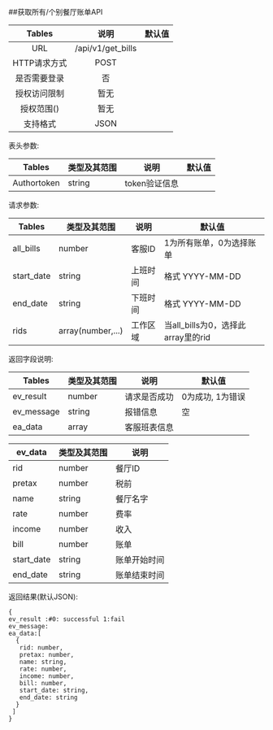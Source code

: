 ##获取所有/个别餐厅账单API


|  Tables  |        说明         | 默认值  |
| :------: | :---------------: | :--: |
|   URL    | /api/v1/get_bills |      |
| HTTP请求方式 |       POST        |      |
|  是否需要登录  |         否         |      |
|  授权访问限制  |        暂无         |      |
|  授权范围()  |        暂无         |      |
|   支持格式   |       JSON        |      |


表头参数:

| Tables      | 类型及其范围 | 说明        | 默认值  |
| ----------- | ------ | --------- | ---- |
| Authortoken | string | token验证信息 |      |


请求参数:


| Tables     | 类型及其范围            | 说明   | 默认值                        |
| ---------- | ----------------- | ---- | -------------------------- |
| all_bills  | number            | 客服ID | 1为所有账单，0为选择账单              |
| start_date | string            | 上班时间 | 格式 YYYY-MM-DD              |
| end_date   | string            | 下班时间 | 格式 YYYY-MM-DD              |
| rids       | array(number,...) | 工作区域 | 当all_bills为0，选择此array里的rid |



返回字段说明:

| Tables     | 类型及其范围 | 说明     | 默认值        |
| ---------- | ------ | ------ | ---------- |
| ev_result  | number | 请求是否成功 | 0为成功, 1为错误 |
| ev_message | string | 报错信息   | 空          |
| ea_data    | array  | 客服班表信息 |            |


| ev_data    | 类型及其范围 | 说明     |
| ---------- | ------ | ------ |
| rid        | number | 餐厅ID   |
| pretax     | number | 税前     |
| name       | string | 餐厅名字   |
| rate       | number | 费率     |
| income     | number | 收入     |
| bill       | number | 账单     |
| start_date | string | 账单开始时间 |
| end_date   | string | 账单结束时间 |


返回结果(默认JSON):
```
{
ev_result :#0: successful 1:fail
ev_message:
ea_data:[
  {
   rid: number,
   pretax: number,
   name: string,
   rate: number,
   income: number,
   bill: number,
   start_date: string,
   end_date: string
  }
 ]
}
```